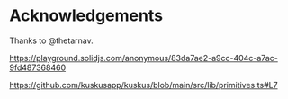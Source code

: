 # Acknowledgements

Thanks to @thetarnav.

https://playground.solidjs.com/anonymous/83da7ae2-a9cc-404c-a7ac-9fd487368460

https://github.com/kuskusapp/kuskus/blob/main/src/lib/primitives.ts#L7